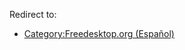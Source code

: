 Redirect to:

*   [Category:Freedesktop.org (Español)](/index.php/Category:Freedesktop.org_(Espa%C3%B1ol) "Category:Freedesktop.org (Español)")